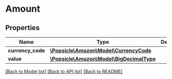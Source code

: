 # Amount

## Properties
Name | Type | Description | Notes
------------ | ------------- | ------------- | -------------
**currency_code** | [**\Popsicle\Amazon\Model\CurrencyCode**](CurrencyCode.md) |  | 
**value** | [**\Popsicle\Amazon\Model\BigDecimalType**](BigDecimalType.md) |  | 

[[Back to Model list]](../../README.md#documentation-for-models) [[Back to API list]](../../README.md#documentation-for-api-endpoints) [[Back to README]](../../README.md)

